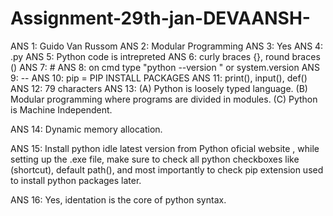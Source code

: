# Assignment-29th-jan-DEVAANSH-

ANS 1: Guido Van Russom 
ANS 2: Modular Programming
ANS 3: Yes 
ANS 4: .py
ANS 5: Python code is intrepreted 
ANS 6: curly braces {}, round braces ()
ANS 7: #
ANS 8: on cmd type "python --version " or system.version 
ANS 9: --
ANS 10: pip = PIP INSTALL PACKAGES 
ANS 11: print(), input(), def()
ANS 12: 79 characters 
ANS 13: (A) Python is loosely typed language.
        (B) Modular programming where programs are divided in modules.
        (C) Python is Machine Independent.
        
ANS 14: Dynamic memory allocation.

ANS 15: Install python idle latest version from Python oficial website , while setting up the .exe file, make sure to check all python checkboxes like (shortcut), default path(), and most importantly to check pip extension used to install python packages later.

ANS 16: Yes, identation is the core of python syntax.  

